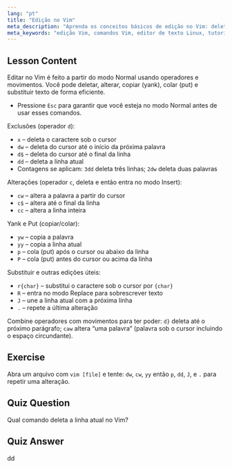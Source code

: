 ```yaml
---
lang: "pt"
title: "Edição no Vim"
meta_description: "Aprenda os conceitos básicos de edição no Vim: deletar, alterar, copiar e colar texto de forma eficiente. Domine os comandos essenciais do Vim para iniciantes e melhore suas habilidades de edição de texto no Linux."
meta_keywords: "edição Vim, comandos Vim, editor de texto Linux, tutorial Vim, guia Vim, Vim para iniciantes, comando dd, deletar Vim"
---
```


## Lesson Content

Editar no Vim é feito a partir do modo Normal usando operadores e movimentos. Você pode deletar, alterar, copiar (yank), colar (put) e substituir texto de forma eficiente.

- Pressione `Esc` para garantir que você esteja no modo Normal antes de usar esses comandos.

Exclusões (operador `d`):

- `x` – deleta o caractere sob o cursor
- `dw` – deleta do cursor até o início da próxima palavra
- `d$` – deleta do cursor até o final da linha
- `dd` – deleta a linha atual
- Contagens se aplicam: `3dd` deleta três linhas; `2dw` deleta duas palavras

Alterações (operador `c`, deleta e então entra no modo Insert):

- `cw` – altera a palavra a partir do cursor
- `c$` – altera até o final da linha
- `cc` – altera a linha inteira

Yank e Put (copiar/colar):

- `yw` – copia a palavra
- `yy` – copia a linha atual
- `p` – cola (put) após o cursor ou abaixo da linha
- `P` – cola (put) antes do cursor ou acima da linha

Substituir e outras edições úteis:

- `r{char}` – substitui o caractere sob o cursor por `{char}`
- `R` – entra no modo Replace para sobrescrever texto
- `J` – une a linha atual com a próxima linha
- `.` – repete a última alteração

Combine operadores com movimentos para ter poder: `d}` deleta até o próximo parágrafo; `caw` altera “uma palavra” (palavra sob o cursor incluindo o espaço circundante).

## Exercise

Abra um arquivo com `vim [file]` e tente: `dw`, `cw`, `yy` então `p`, `dd`, `J`, e `.` para repetir uma alteração.

## Quiz Question

Qual comando deleta a linha atual no Vim?

## Quiz Answer

dd
